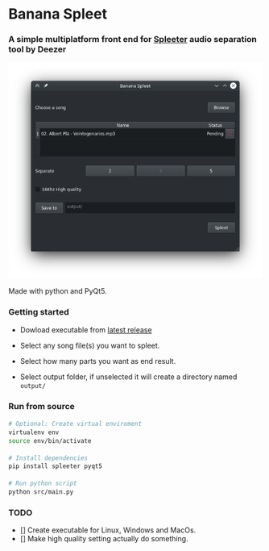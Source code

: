 # Banana Spleet

### A simple multiplatform front end for [Spleeter](https://github.com/deezer/spleeter) audio separation tool by Deezer

![Screenshot](assets/img/Screenshot.png)

Made with python and PyQt5.

### Getting started

- Dowload executable from [latest release]()

- Select any song file(s) you want to spleet.

 - Select how many parts you want as end result.

- Select output folder, if unselected it will create a directory named ```output/```

### Run from source

```sh
# Optional: Create virtual enviroment
virtualenv env
source env/bin/activate

# Install dependencies
pip install spleeter pyqt5

# Run python script
python src/main.py
```
### TODO
- [] Create executable for Linux, Windows and MacOs.
- [] Make high quality setting actually do something.


